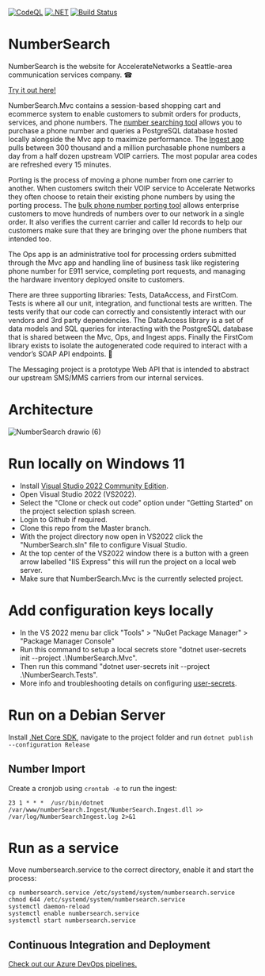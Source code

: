 [![CodeQL](https://github.com/AccelerateNetworks/NumberSearch/actions/workflows/codeql-analysis.yml/badge.svg?branch=master)](https://github.com/AccelerateNetworks/NumberSearch/actions/workflows/codeql-analysis.yml)
[![.NET](https://github.com/AccelerateNetworks/NumberSearch/actions/workflows/dotnet.yml/badge.svg)](https://github.com/AccelerateNetworks/NumberSearch/actions/workflows/dotnet.yml)
[![Build Status](https://dev.azure.com/thomasaryan/NumberSearch/_apis/build/status/Linux?branchName=master)](https://dev.azure.com/thomasaryan/NumberSearch/_build/latest?definitionId=3&branchName=master)
# NumberSearch
NumberSearch is the website for AccelerateNetworks a Seattle-area communication services company. ☎

[Try it out here!](https://acceleratenetworks.com/)

NumberSearch.Mvc contains a session-based shopping cart and ecommerce system to enable customers to submit orders for products, services, and phone numbers. The [number searching tool](https://acceleratenetworks.com/Search) allows you to purchase a phone number and queries a PostgreSQL database hosted locally alongside the Mvc app to maximize performance. The [Ingest app](https://github.com/AccelerateNetworks/NumberSearch/blob/master/NumberSearch.Ingest/Program.cs) pulls between 300 thousand and a million purchasable phone numbers a day from a half dozen upstream VOIP carriers. The most popular area codes are refreshed every 15 minutes.

Porting is the process of moving a phone number from one carrier to another. When customers switch their VOIP service to Accelerate Networks they often choose to retain their existing phone numbers by using the porting process. The [bulk phone number porting tool](https://acceleratenetworks.com/Lookup) allows enterprise customers to move hundreds of numbers over to our network in a single order. It also verifies the current carrier and caller Id records to help our customers make sure that they are bringing over the phone numbers that intended too.

The Ops app is an administrative tool for processing orders submitted through the Mvc app and handling line of business task like registering phone number for E911 service, completing port requests, and managing the hardware inventory deployed onsite to customers.

There are three supporting libraries: Tests, DataAccess, and FirstCom. Tests is where all our unit, integration, and functional tests are written. The tests verify that our code can correctly and consistently interact with our vendors and 3rd party dependencies. The DataAccess library is a set of data models and SQL queries for interacting with the PostgreSQL database that is shared between the Mvc, Ops, and Ingest apps. Finally the FirstCom library exists to isolate the autogenerated code required to interact with a vendor’s SOAP API endpoints. 👀

The Messaging project is a prototype Web API that is intended to abstract our upstream SMS/MMS carriers from our internal services.

# Architecture

![NumberSearch drawio (6)](https://user-images.githubusercontent.com/11726956/225510562-708ba9cc-4a57-4da0-8644-ae07091aee37.png)

# Run locally on Windows 11
* Install [Visual Studio 2022 Community Edition](https://visualstudio.microsoft.com/vs/).
* Open Visual Studio 2022 (VS2022).
* Select the "Clone or check out code" option under "Getting Started" on the project selection splash screen.
* Login to Github if required.
* Clone this repo from the Master branch.
* With the project directory now open in VS2022 click the "NumberSearch.sln" file to configure Visual Studio.
* At the top center of the VS2022 window there is a button with a green arrow labelled "IIS Express" this will run the project on a local web server.
* Make sure that NumberSearch.Mvc is the currently selected project.

# Add configuration keys locally
* In the VS 2022 menu bar click "Tools" > "NuGet Package Manager" > "Package Manager Console"
* Run this command to setup a local secrets store "dotnet user-secrets init --project .\NumberSearch.Mvc".
* Then run this command "dotnet user-secrets init --project .\NumberSearch.Tests".
* More info and troubleshooting details on configuring [user-secrets](https://docs.microsoft.com/en-us/aspnet/core/security/app-secrets?view=aspnetcore-7.0&tabs=windows).

# Run on a Debian Server
Install [.Net Core SDK](https://docs.microsoft.com/en-us/dotnet/core/install/sdk), navigate to the project folder and run `dotnet publish --configuration Release` 
## Number Import
Create a cronjob using `crontab -e` to run the ingest:
```
23 1 * * *  /usr/bin/dotnet /var/www/numberSearch.Ingest/NumberSearch.Ingest.dll >> /var/log/NumberSearchIngest.log 2>&1
```
# Run as a service
Move numbersearch.service to the correct directory, enable it and start the process:
```
cp numbersearch.service /etc/systemd/system/numbersearch.service
chmod 644 /etc/systemd/system/numbersearch.service
systemctl daemon-reload
systemctl enable numbersearch.service
systemctl start numbersearch.service
```

## Continuous Integration and Deployment
[Check out our Azure DevOps pipelines.](https://dev.azure.com/thomasaryan/NumberSearch/)
